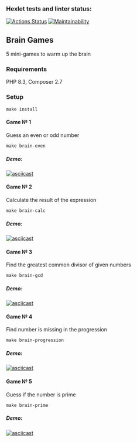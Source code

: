 ### Hexlet tests and linter status:
[![Actions Status](https://github.com/artprograms/php-project-45/actions/workflows/hexlet-check.yml/badge.svg)](https://github.com/artprograms/php-project-45/actions) [![Maintainability](https://api.codeclimate.com/v1/badges/fa6ec91d1c4464df267e/maintainability)](https://codeclimate.com/github/artengin/php-project-45/maintainability)

## Brain Games
5 mini-games to warm up the brain

### Requirements
PHP 8.3, Composer 2.7

### Setup
```
make install
```

#### Game № 1
Guess an even or odd number

```
make brain-even
```

##### Demo:
[![asciicast](https://asciinema.org/a/9Lo9HS4n3rASFIcn3KtviL1XZ.svg)](https://asciinema.org/a/9Lo9HS4n3rASFIcn3KtviL1XZ)


#### Game № 2
Calculate the result of the expression

```
make brain-calc
```

##### Demo:
[![asciicast](https://asciinema.org/a/OjDGQEMWiuXKudbgE5pLXhoVP.svg)](https://asciinema.org/a/OjDGQEMWiuXKudbgE5pLXhoVP)


#### Game № 3
Find the greatest common divisor of given numbers

```
make brain-gcd
```

##### Demo:
[![asciicast](https://asciinema.org/a/ACXbWx9BdiZrloI2CmZ7Wm43o.svg)](https://asciinema.org/a/ACXbWx9BdiZrloI2CmZ7Wm43o)


#### Game № 4
Find number is missing in the progression

```
make brain-progression
```

##### Demo:
[![asciicast](https://asciinema.org/a/OcVy0XDZ6lvlbme4tXF1XRuKf.svg)](https://asciinema.org/a/OcVy0XDZ6lvlbme4tXF1XRuKf)


#### Game № 5
Guess if the number is prime

```
make brain-prime
```

##### Demo:
[![asciicast](https://asciinema.org/a/Jzt4JD5xyf4BQXy0CFkNqYR3Q.svg)](https://asciinema.org/a/Jzt4JD5xyf4BQXy0CFkNqYR3Q)